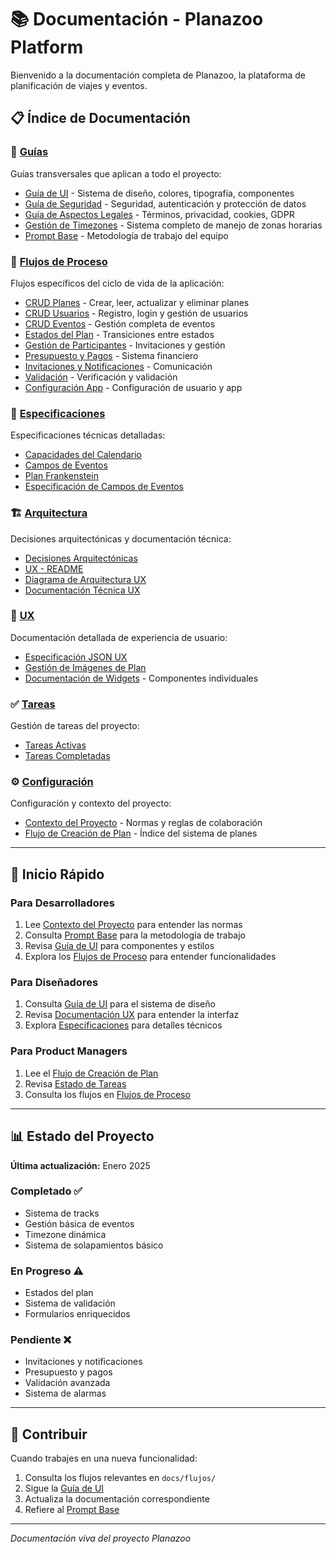 # 📚 Documentación - Planazoo Platform

Bienvenido a la documentación completa de Planazoo, la plataforma de planificación de viajes y eventos.

## 📋 Índice de Documentación

### 🎯 [Guías](./guias/)
Guías transversales que aplican a todo el proyecto:
- [Guía de UI](./guias/GUIA_UI.md) - Sistema de diseño, colores, tipografía, componentes
- [Guía de Seguridad](./guias/GUIA_SEGURIDAD.md) - Seguridad, autenticación y protección de datos
- [Guía de Aspectos Legales](./guias/GUIA_ASPECTOS_LEGALES.md) - Términos, privacidad, cookies, GDPR
- [Gestión de Timezones](./guias/GESTION_TIMEZONES.md) - Sistema completo de manejo de zonas horarias
- [Prompt Base](./guias/PROMPT_BASE.md) - Metodología de trabajo del equipo

### 🔄 [Flujos de Proceso](./flujos/)
Flujos específicos del ciclo de vida de la aplicación:
- [CRUD Planes](./flujos/FLUJO_CRUD_PLANES.md) - Crear, leer, actualizar y eliminar planes
- [CRUD Usuarios](./flujos/FLUJO_CRUD_USUARIOS.md) - Registro, login y gestión de usuarios
- [CRUD Eventos](./flujos/FLUJO_CRUD_EVENTOS.md) - Gestión completa de eventos
- [Estados del Plan](./flujos/FLUJO_ESTADOS_PLAN.md) - Transiciones entre estados
- [Gestión de Participantes](./flujos/FLUJO_GESTION_PARTICIPANTES.md) - Invitaciones y gestión
- [Presupuesto y Pagos](./flujos/FLUJO_PRESUPUESTO_PAGOS.md) - Sistema financiero
- [Invitaciones y Notificaciones](./flujos/FLUJO_INVITACIONES_NOTIFICACIONES.md) - Comunicación
- [Validación](./flujos/FLUJO_VALIDACION.md) - Verificación y validación
- [Configuración App](./flujos/FLUJO_CONFIGURACION_APP.md) - Configuración de usuario y app

### 📐 [Especificaciones](./especificaciones/)
Especificaciones técnicas detalladas:
- [Capacidades del Calendario](./especificaciones/CALENDAR_CAPABILITIES.md)
- [Campos de Eventos](./especificaciones/EVENT_FORM_FIELDS.md)
- [Plan Frankenstein](./especificaciones/FRANKENSTEIN_PLAN_SPEC.md)
- [Especificación de Campos de Eventos](./especificaciones/EVENT_FIELDS_SPECIFICATION.md)

### 🏗️ [Arquitectura](./arquitectura/)
Decisiones arquitectónicas y documentación técnica:
- [Decisiones Arquitectónicas](./arquitectura/ARCHITECTURE_DECISIONS.md)
- [UX - README](./arquitectura/UX_README.md)
- [Diagrama de Arquitectura UX](./arquitectura/UX_ARCHITECTURE_DIAGRAM.md)
- [Documentación Técnica UX](./arquitectura/UX_TECHNICAL_DOCUMENTATION.md)

### 🎨 [UX](./ux/)
Documentación detallada de experiencia de usuario:
- [Especificación JSON UX](./ux/ux_specification.json)
- [Gestión de Imágenes de Plan](./ux/plan_image_management.md)
- [Documentación de Widgets](./ux/pages/) - Componentes individuales

### ✅ [Tareas](./tareas/)
Gestión de tareas del proyecto:
- [Tareas Activas](./tareas/TASKS.md)
- [Tareas Completadas](./tareas/COMPLETED_TASKS.md)

### ⚙️ [Configuración](./configuracion/)
Configuración y contexto del proyecto:
- [Contexto del Proyecto](./configuracion/CONTEXT.md) - Normas y reglas de colaboración
- [Flujo de Creación de Plan](./configuracion/FLUJO_CREACION_PLAN.md) - Índice del sistema de planes

---

## 🚀 Inicio Rápido

### Para Desarrolladores
1. Lee [Contexto del Proyecto](./configuracion/CONTEXT.md) para entender las normas
2. Consulta [Prompt Base](./guias/PROMPT_BASE.md) para la metodología de trabajo
3. Revisa [Guía de UI](./guias/GUIA_UI.md) para componentes y estilos
4. Explora los [Flujos de Proceso](./flujos/) para entender funcionalidades

### Para Diseñadores
1. Consulta [Guía de UI](./guias/GUIA_UI.md) para el sistema de diseño
2. Revisa [Documentación UX](./ux/) para entender la interfaz
3. Explora [Especificaciones](./especificaciones/) para detalles técnicos

### Para Product Managers
1. Lee el [Flujo de Creación de Plan](./configuracion/FLUJO_CREACION_PLAN.md)
2. Revisa [Estado de Tareas](./tareas/TASKS.md)
3. Consulta los flujos en [Flujos de Proceso](./flujos/)

---

## 📊 Estado del Proyecto

**Última actualización:** Enero 2025

### Completado ✅
- Sistema de tracks
- Gestión básica de eventos
- Timezone dinámica
- Sistema de solapamientos básico

### En Progreso ⚠️
- Estados del plan
- Sistema de validación
- Formularios enriquecidos

### Pendiente ❌
- Invitaciones y notificaciones
- Presupuesto y pagos
- Validación avanzada
- Sistema de alarmas

---

## 🤝 Contribuir

Cuando trabajes en una nueva funcionalidad:
1. Consulta los flujos relevantes en `docs/flujos/`
2. Sigue la [Guía de UI](./guias/GUIA_UI.md)
3. Actualiza la documentación correspondiente
4. Refiere al [Prompt Base](./guias/PROMPT_BASE.md)

---

*Documentación viva del proyecto Planazoo*

